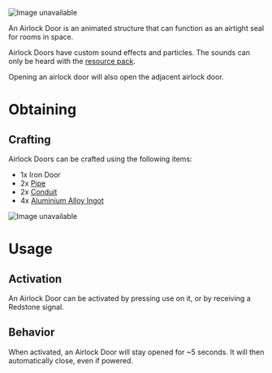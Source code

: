 ![Image unavailable](https://i.imgur.com/we79YIg.gif)

An Airlock Door is an animated structure that can function as an airtight seal for rooms in space.

Airlock Doors have custom sound effects and particles. The sounds can only be heard with the [resource pack](Resource-Pack).

Opening an airlock door will also open the adjacent airlock door.

# Obtaining

## Crafting

Airlock Doors can be crafted using the following items:

* 1x Iron Door
* 2x [Pipe](Pipe)
* 2x [Conduit](Conduit)
* 4x [Aluminium Alloy Ingot](Aluminium-Alloy-Ingot)

![Image unavailable](https://i.imgur.com/8YOIqxG.png)

# Usage

## Activation

An Airlock Door can be activated by pressing use on it, or by receiving a Redstone signal.

## Behavior

When activated, an Airlock Door will stay opened for ~5 seconds. It will then automatically close, even if powered.
